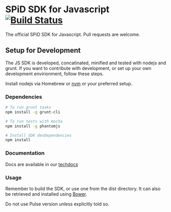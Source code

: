# SPiD SDK for Javascript [![Build Status](https://travis-ci.org/schibsted/sdk-js.svg?branch=master)](https://travis-ci.org/schibsted/sdk-js)

The official SPiD SDK for Javascript. Pull requests are welcome.

## Setup for Development

The JS SDK is developed, concatinated, minified and tested with nodejs and grunt.
If you want to contribute with development, or set up your own development envirionment, follow these steps.

Install nodejs via Homebrew or [nvm](https://github.com/creationix/nvm) or your preferred setup.

### Dependencies
```bash
# To run grunt tasks
npm install -g grunt-cli

# To run tests with mocha
npm install -g phantomjs

# Install SDK devDependencies
npm install
```

### Documentation
Docs are available in our [techdocs](http://techdocs.spid.no/sdks/javascript/)

### Usage
Remember to build the SDK, or use one from the dist directory. It can also be retrieved and installed using [Bower](http://bower.io/).

Do not use Pulse version unless explicitly told so.
